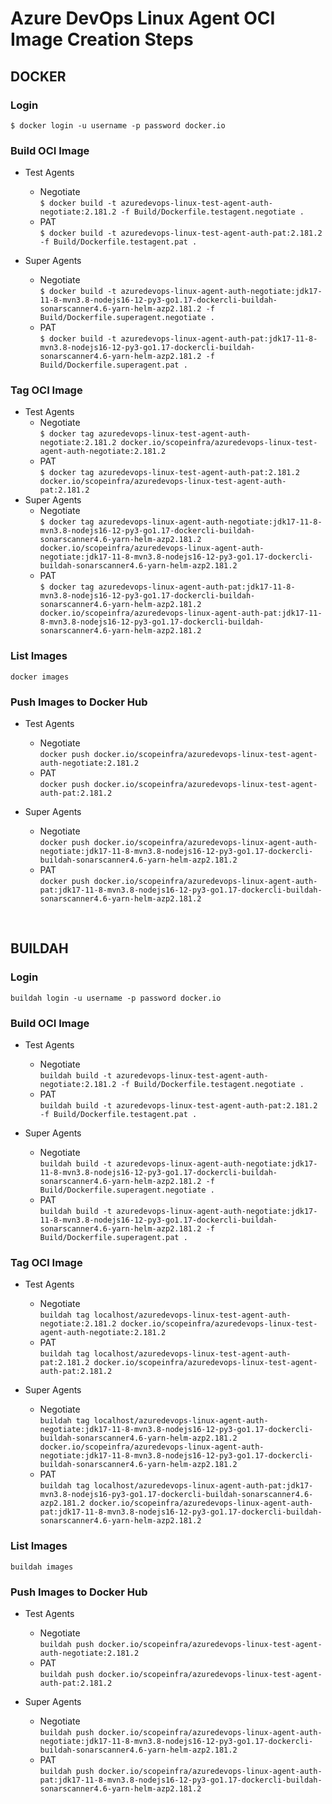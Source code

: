 # Azure DevOps Linux Agent OCI Image Creation Steps

## DOCKER

### Login

```$ docker login -u username -p password docker.io```

### Build OCI Image

- Test Agents
  - Negotiate <br>
  ```$ docker build -t azuredevops-linux-test-agent-auth-negotiate:2.181.2 -f Build/Dockerfile.testagent.negotiate .```
  - PAT <br>
  ```$ docker build -t azuredevops-linux-test-agent-auth-pat:2.181.2 -f Build/Dockerfile.testagent.pat .```

- Super Agents
  - Negotiate <br>
  ```$ docker build -t azuredevops-linux-agent-auth-negotiate:jdk17-11-8-mvn3.8-nodejs16-12-py3-go1.17-dockercli-buildah-sonarscanner4.6-yarn-helm-azp2.181.2 -f Build/Dockerfile.superagent.negotiate .```
  - PAT <br>
  ```$ docker build -t azuredevops-linux-agent-auth-pat:jdk17-11-8-mvn3.8-nodejs16-12-py3-go1.17-dockercli-buildah-sonarscanner4.6-yarn-helm-azp2.181.2 -f Build/Dockerfile.superagent.pat .```

### Tag OCI Image

- Test Agents
  - Negotiate <br>
  ```$ docker tag azuredevops-linux-test-agent-auth-negotiate:2.181.2 docker.io/scopeinfra/azuredevops-linux-test-agent-auth-negotiate:2.181.2```
  - PAT <br>
  ```$ docker tag azuredevops-linux-test-agent-auth-pat:2.181.2 docker.io/scopeinfra/azuredevops-linux-test-agent-auth-pat:2.181.2```
- Super Agents
  - Negotiate <br>
  ```$ docker tag azuredevops-linux-agent-auth-negotiate:jdk17-11-8-mvn3.8-nodejs16-12-py3-go1.17-dockercli-buildah-sonarscanner4.6-yarn-helm-azp2.181.2 docker.io/scopeinfra/azuredevops-linux-agent-auth-negotiate:jdk17-11-8-mvn3.8-nodejs16-12-py3-go1.17-dockercli-buildah-sonarscanner4.6-yarn-helm-azp2.181.2```
  - PAT <br>
  ```$ docker tag azuredevops-linux-agent-auth-pat:jdk17-11-8-mvn3.8-nodejs16-12-py3-go1.17-dockercli-buildah-sonarscanner4.6-yarn-helm-azp2.181.2 docker.io/scopeinfra/azuredevops-linux-agent-auth-pat:jdk17-11-8-mvn3.8-nodejs16-12-py3-go1.17-dockercli-buildah-sonarscanner4.6-yarn-helm-azp2.181.2```

### List Images

```docker images```

### Push Images to Docker Hub

- Test Agents
  - Negotiate <br>
  ```docker push docker.io/scopeinfra/azuredevops-linux-test-agent-auth-negotiate:2.181.2```
  - PAT <br>
  ```docker push docker.io/scopeinfra/azuredevops-linux-test-agent-auth-pat:2.181.2```

- Super Agents
  - Negotiate <br>
  ```docker push docker.io/scopeinfra/azuredevops-linux-agent-auth-negotiate:jdk17-11-8-mvn3.8-nodejs16-12-py3-go1.17-dockercli-buildah-sonarscanner4.6-yarn-helm-azp2.181.2```
  - PAT <br>
  ```docker push docker.io/scopeinfra/azuredevops-linux-agent-auth-pat:jdk17-11-8-mvn3.8-nodejs16-12-py3-go1.17-dockercli-buildah-sonarscanner4.6-yarn-helm-azp2.181.2```

<br>

## BUILDAH

### Login

```buildah login -u username -p password docker.io```

### Build OCI Image

- Test Agents
  - Negotiate <br>
  ```buildah build -t azuredevops-linux-test-agent-auth-negotiate:2.181.2 -f Build/Dockerfile.testagent.negotiate .```
  - PAT <br>
  ```buildah build -t azuredevops-linux-test-agent-auth-pat:2.181.2 -f Build/Dockerfile.testagent.pat .```

- Super Agents
  - Negotiate <br>
  ```buildah build -t azuredevops-linux-agent-auth-negotiate:jdk17-11-8-mvn3.8-nodejs16-12-py3-go1.17-dockercli-buildah-sonarscanner4.6-yarn-helm-azp2.181.2 -f Build/Dockerfile.superagent.negotiate .```
  - PAT <br>
  ```buildah build -t azuredevops-linux-agent-auth-negotiate:jdk17-11-8-mvn3.8-nodejs16-12-py3-go1.17-dockercli-buildah-sonarscanner4.6-yarn-helm-azp2.181.2 -f Build/Dockerfile.superagent.pat .```

### Tag OCI Image

- Test Agents
  - Negotiate <br>
  ```buildah tag localhost/azuredevops-linux-test-agent-auth-negotiate:2.181.2 docker.io/scopeinfra/azuredevops-linux-test-agent-auth-negotiate:2.181.2```
  - PAT <br>
  ```buildah tag localhost/azuredevops-linux-test-agent-auth-pat:2.181.2 docker.io/scopeinfra/azuredevops-linux-test-agent-auth-pat:2.181.2```

- Super Agents
  - Negotiate <br>
  ```buildah tag localhost/azuredevops-linux-agent-auth-negotiate:jdk17-11-8-mvn3.8-nodejs16-12-py3-go1.17-dockercli-buildah-sonarscanner4.6-yarn-helm-azp2.181.2 docker.io/scopeinfra/azuredevops-linux-agent-auth-negotiate:jdk17-11-8-mvn3.8-nodejs16-12-py3-go1.17-dockercli-buildah-sonarscanner4.6-yarn-helm-azp2.181.2```
  - PAT <br>
  ```buildah tag localhost/azuredevops-linux-agent-auth-pat:jdk17-mvn3.8-nodejs16-py3-go1.17-dockercli-buildah-sonarscanner4.6-azp2.181.2 docker.io/scopeinfra/azuredevops-linux-agent-auth-pat:jdk17-11-8-mvn3.8-nodejs16-12-py3-go1.17-dockercli-buildah-sonarscanner4.6-yarn-helm-azp2.181.2```

### List Images

```buildah images```

### Push Images to Docker Hub

- Test Agents
  - Negotiate <br>
  ```buildah push docker.io/scopeinfra/azuredevops-linux-test-agent-auth-negotiate:2.181.2```
  - PAT <br>
  ```buildah push docker.io/scopeinfra/azuredevops-linux-test-agent-auth-pat:2.181.2```

- Super Agents
  - Negotiate <br>
  ```buildah push docker.io/scopeinfra/azuredevops-linux-agent-auth-negotiate:jdk17-11-8-mvn3.8-nodejs16-12-py3-go1.17-dockercli-buildah-sonarscanner4.6-yarn-helm-azp2.181.2```
  - PAT <br>
  ```buildah push docker.io/scopeinfra/azuredevops-linux-agent-auth-pat:jdk17-11-8-mvn3.8-nodejs16-12-py3-go1.17-dockercli-buildah-sonarscanner4.6-yarn-helm-azp2.181.2```
